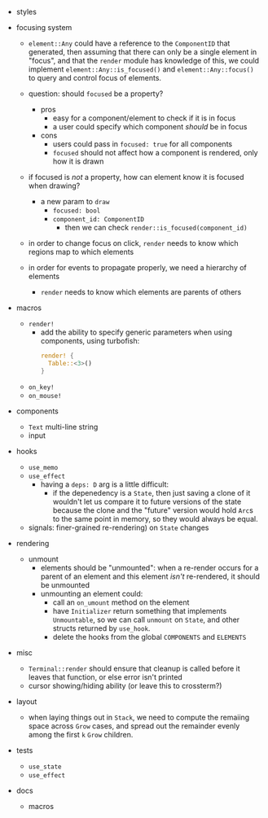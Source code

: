 - styles

- focusing system
  - `element::Any` could have a reference to the `ComponentID` that generated, then assuming that there can
    only be a single element in "focus", and that the `render` module has knowledge of this, we could implement
    `element::Any::is_focused()` and `element::Any::focus()` to query and control focus of elements.

  - question: should `focused` be a property?
      - pros
        - easy for a component/element to check if it is in focus
        - a user could specify which component _should_ be in focus
      - cons
        - users could pass in `focused: true` for all components
        - `focused` should not affect how a component is rendered, only how it is drawn

  - if focused is _not_ a property, how can element know it is focused when drawing?
    - a new param to `draw`
      - `focused: bool`
      - `component_id: ComponentID`
        - then we can check `render::is_focused(component_id)`

  - in order to change focus on click, `render` needs to know which regions map to which elements

  - in order for events to propagate properly, we need a hierarchy of elements
    - `render` needs to know which elements are parents of others

- macros
  - `render!`
    - add the ability to specify generic parameters when using components, using turbofish:
      ```rust
      render! {
        Table::<3>()
      }
      ```
  - `on_key!`
  - `on_mouse!`

- components
  - `Text` multi-line string
  - input

- hooks
  - `use_memo`
  - `use_effect`
    - having a `deps: D` arg is a little difficult:
      - if the depenedency is a `State`, then just saving a clone of it wouldn't let us compare it to future
        versions of the state because the clone and the "future" version would hold `Arc`s to the same point
        in memory, so they would always be equal.
  - signals: finer-grained re-rendering) on `State` changes

- rendering
  - unmount
    - elements should be "unmounted": when a re-render occurs for a parent of an element
      and this element _isn't_ re-rendered, it should be unmounted
    - unmounting an element could:
      - call an `on_umount` method on the element
      - have `Initializer` return something that implements `Unmountable`, so we can call `unmount` on
        `State`, and other structs returned by `use_hook`.
      - delete the hooks from the global `COMPONENTS` and `ELEMENTS`

- misc
  - `Terminal::render` should ensure that cleanup is called before it leaves that function, or else error isn't printed
  - cursor showing/hiding ability (or leave this to crossterm?)

- layout
  - when laying things out in `Stack`, we need to compute the remaiing space across `Grow` cases, and spread out
    the remainder evenly among the first `k` `Grow` children.

- tests
  - `use_state`
  - `use_effect`

- docs
  - macros
